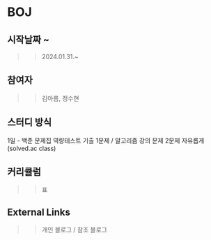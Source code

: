 # BOJ

## 시작날짜 ~
>> 2024.01.31.~

## 참여자
>> 김아름, 정수현

## 스터디 방식
1일 - 백준 문제집 역량테스트 기출 1문제 / 알고리즘 강의 문제 2문제
자유롭게(solved.ac class)

## 커리큘럼
>> 표
## External Links
>> 개인 블로그 / 참조 블로그
